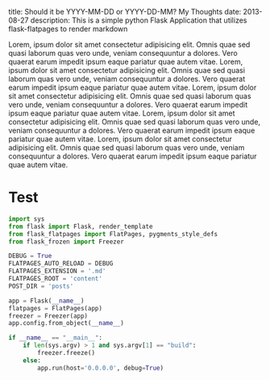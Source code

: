 title: Should it be YYYY-MM-DD or YYYY-DD-MM? My Thoughts
date: 2013-08-27
description: This is a simple python Flask Application that utilizes flask-flatpages to render markdown

Lorem, ipsum dolor sit amet consectetur adipisicing elit. Omnis quae sed quasi laborum quas vero unde, veniam consequuntur a dolores. Vero quaerat earum impedit ipsum eaque pariatur quae autem vitae. Lorem, ipsum dolor sit amet consectetur adipisicing elit. Omnis quae sed quasi laborum quas vero unde, veniam consequuntur a dolores. Vero quaerat earum impedit ipsum eaque pariatur quae autem vitae. Lorem, ipsum dolor sit amet consectetur adipisicing elit. Omnis quae sed quasi laborum quas vero unde, veniam consequuntur a dolores. Vero quaerat earum impedit ipsum eaque pariatur quae autem vitae. Lorem, ipsum dolor sit amet consectetur adipisicing elit. Omnis quae sed quasi laborum quas vero unde, veniam consequuntur a dolores. Vero quaerat earum impedit ipsum eaque pariatur quae autem vitae. 
Lorem, ipsum dolor sit amet consectetur adipisicing elit. Omnis quae sed quasi laborum quas vero unde, veniam consequuntur a dolores. Vero quaerat earum impedit ipsum eaque pariatur quae autem vitae. 
# Test

```python
import sys
from flask import Flask, render_template
from flask_flatpages import FlatPages, pygments_style_defs
from flask_frozen import Freezer

DEBUG = True
FLATPAGES_AUTO_RELOAD = DEBUG
FLATPAGES_EXTENSION = '.md'
FLATPAGES_ROOT = 'content'
POST_DIR = 'posts'

app = Flask(__name__)
flatpages = FlatPages(app)
freezer = Freezer(app)
app.config.from_object(__name__)

if __name__ == "__main__":
    if len(sys.argv) > 1 and sys.argv[1] == "build":
        freezer.freeze()
    else:
        app.run(host='0.0.0.0', debug=True)
```